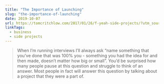 ```yaml
---
title: "The Importance of Launching"
slug: "the-importance-of-launching"
date: 2019-10-07
url: https://tomcritchlow.com/2017/01/26/f-yeah-side-projects/?utm_source=littlefutures&utm_medium=email 
linkTags:
  - business
  - side projects
---
```


> When I’m running interviews I’ll always ask “name something that you’ve done that was 100% you - something you had the idea for and then made, doesn’t matter how big or small”. You’d be surprised how many people pause at this question and struggle to think of an answer. Most people in fact will answer this question by talking about a project that they were a part of.
